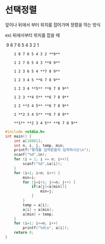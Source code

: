 # 선택정렬

앞이나 뒤에서 부터 위치를 잡아가며 정렬을 하는 방식

ex) 뒤에서부터 위치를 잡을 때

​		  9 8 7 6 5 4 3 2 1

  		1 8 7 6 5 4 3 2 **9**

  		1 2 7 6 5 4 3 **8 9**

  		1 2 3 6 5 4 **7 8 9**

  		1 2 3 4 5 **6 7 8 9**

  		1 2 3 4 **5** **6 7 8 9**

  		1 2 3 **4 5** **6 7 8 9**

  		1 2 **3 4 5** **6 7 8 9**

  		1 **2 3 4 5** **6 7 8 9**

  		**1** **2 3 4 5** **6 7 8 9**

~~~ c
#include <stdio.h>
int main() {
	int a[10001];
	int n, i, j, temp, min;
	printf("몇개를 입력받을지 입력하시오\n");
	scanf("%d",&n);
    for (i = 1; i <= n; i++){
        scanf("%d",&a[i]);
    }
    for (i=1; i<n; i++) {
        min=i;
        for (j=i+1; j<=n; j++) {
			if(a[j]<a[min]){
			    min=j;
			}
        }
        temp = a[i];
        a[i] = a[min];
        a[min] = temp;
    }
    for (i=1; i<=n; i++)
        printf("%d\n", a[i]);
    return 0;
}
~~~

